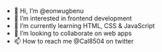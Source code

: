 - 👋 Hi, I’m @eonwugbenu
- 👀 I’m interested in frontend development
- 🌱 I’m currently learning HTML, CSS & JavaScript
- 💞️ I’m looking to collaborate on web apps
- 📫 How to reach me @Cal8504 on twitter

<!---
eonwugbenu/eonwugbenu is a ✨ special ✨ repository because its `README.md` (this file) appears on your GitHub profile.
You can click the Preview link to take a look at your changes.
--->
